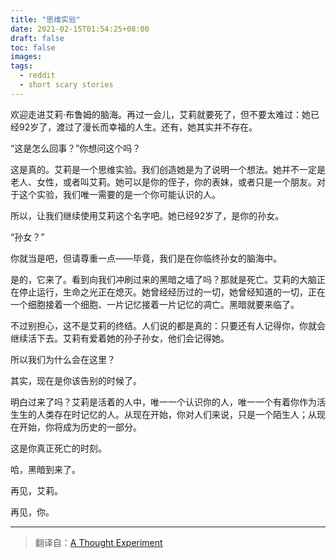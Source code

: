 ```yaml
---
title: "思维实验"
date: 2021-02-15T01:54:25+08:00
draft: false
toc: false
images:
tags: 
  - reddit
  - short scary stories
---
```


欢迎走进艾莉·布鲁姆的脑海。再过一会儿，艾莉就要死了，但不要太难过：她已经92岁了，渡过了漫长而幸福的人生。还有，她其实并不存在。

“这是怎么回事？”你想问这个吗？

这是真的。艾莉是一个思维实验。我们创造她是为了说明一个想法。她并不一定是老人、女性，或者叫艾莉。她可以是你的侄子，你的表妹，或者只是一个朋友。对于这个实验，我们唯一需要的是一个你可能认识的人。

所以，让我们继续使用艾莉这个名字吧。她已经92岁了，是你的孙女。

“孙女？”

你就当是吧，但请尊重一点——毕竟，我们是在你临终孙女的脑海中。

是的，它来了。看到向我们冲刷过来的黑暗之墙了吗？那就是死亡。艾莉的大脑正在停止运行，生命之光正在熄灭。她曾经经历过的一切，她曾经知道的一切，正在一个细胞接着一个细胞、一片记忆接着一片记忆的凋亡。黑暗就要来临了。

不过别担心，这不是艾莉的终结。人们说的都是真的：只要还有人记得你，你就会继续活下去。艾莉有爱着她的孙子孙女，他们会记得她。

所以我们为什么会在这里？

其实，现在是你该告别的时候了。

明白过来了吗？艾莉是活着的人中，唯一一个认识你的人，唯一一个有着你作为活生生的人类存在时记忆的人。从现在开始，你对人们来说，只是一个陌生人；从现在开始，你将成为历史的一部分。

这是你真正死亡的时刻。

哈，黑暗到来了。

再见，艾莉。

再见，你。

------

> 翻译自：[A Thought Experiment](https://www.reddit.com/r/shortscarystories/comments/28m4sp/a_thought_experiment/)